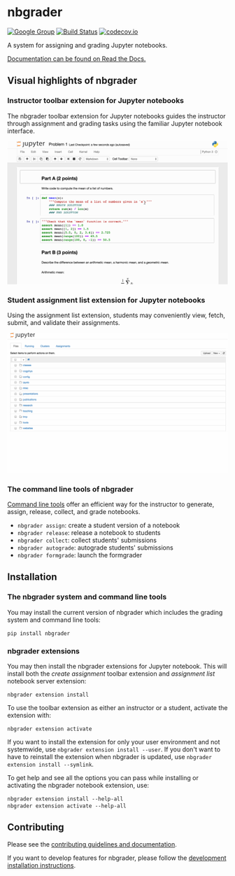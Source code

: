 # nbgrader

[![Google Group](https://img.shields.io/badge/-Google%20Group-lightgrey.svg)](https://groups.google.com/forum/#!forum/jupyter)
[![Build Status](https://travis-ci.org/jupyter/nbgrader.svg)](https://travis-ci.org/jupyter/nbgrader)
[![codecov.io](http://codecov.io/github/jupyter/nbgrader/coverage.svg?branch=master)](http://codecov.io/github/jupyter/nbgrader?branch=master)

A system for assigning and grading Jupyter notebooks.

[Documentation can be found on Read the Docs.](http://nbgrader.readthedocs.org)


## Visual highlights of nbgrader

### Instructor toolbar extension for Jupyter notebooks
The nbgrader toolbar extension for Jupyter notebooks guides the instructor through
assignment and grading tasks using the familiar Jupyter notebook interface.

![Creating assignment](docs/source/user_guide/images/creating_assignment.gif "Creating assignment")

### Student assignment list extension for Jupyter notebooks
Using the assignment list extension, students may conveniently view, fetch,
submit, and validate their assignments.

![nbgrader assignment list](docs/source/user_guide/images/student_assignment.gif "nbgrader assignment list")

### The command line tools of nbgrader
[Command line tools](https://nbgrader.readthedocs.org/en/stable/command_line_tools/index.html)
offer an efficient way for the instructor to generate, assign, release, collect,
and grade notebooks.

* `nbgrader assign`: create a student version of a notebook
* `nbgrader release`: release a notebook to students
* `nbgrader collect`: collect students' submissions
* `nbgrader autograde`: autograde students' submissions
* `nbgrader formgrade`: launch the formgrader


## Installation

### The nbgrader system and command line tools
You may install the current version of nbgrader which includes the grading
system and command line tools:

    pip install nbgrader

### nbgrader extensions
You may then install the nbgrader extensions for Jupyter notebook. This will
install both the *create assignment* toolbar extension and *assignment list*
notebook server extension:

    nbgrader extension install

To use the toolbar extension as either an instructor or a student, activate the
extension with:

    nbgrader extension activate

If you want to install the extension for only your user environment and not
systemwide, use `nbgrader extension install --user`.
If you don't want to have to reinstall the extension when nbgrader is updated,
use `nbgrader extension install --symlink`.

To get help and see all the options you can pass while installing or activating
the nbgrader notebook extension, use:

    nbgrader extension install --help-all
    nbgrader extension activate --help-all


## Contributing

Please see the [contributing guidelines and documentation](CONTRIBUTING.md).

If you want to develop features for nbgrader, please follow the
[development installation instructions](CONTRIBUTING.md#development-installation).
